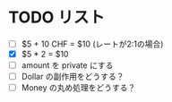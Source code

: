 # TODO リスト

- [ ] $5 + 10 CHF = $10 (レートが2:1の場合)
- [x] $5 * 2 = $10
- [ ] amount を private にする
- [ ] Dollar の副作用をどうする？
- [ ] Money の丸め処理をどうする？
